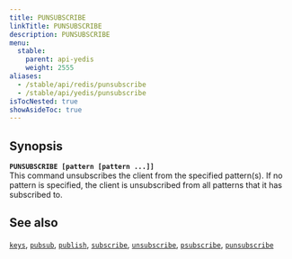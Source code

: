 ```yaml
---
title: PUNSUBSCRIBE
linkTitle: PUNSUBSCRIBE
description: PUNSUBSCRIBE
menu:
  stable:
    parent: api-yedis
    weight: 2555
aliases:
  - /stable/api/redis/punsubscribe
  - /stable/api/yedis/punsubscribe
isTocNested: true
showAsideToc: true
---
```


## Synopsis

<b>`PUNSUBSCRIBE [pattern [pattern ...]]`</b><br>
This command unsubscribes the client from the specified pattern(s). If no pattern is specified, the client is unsubscribed from all patterns that it has subscribed to.

## See also

[`keys`](../keys/), 
[`pubsub`](../pubsub/), 
[`publish`](../publish/), 
[`subscribe`](../subscribe/), 
[`unsubscribe`](../unsubscribe/), 
[`psubscribe`](../psubscribe/), 
[`punsubscribe`](../punsubscribe/)
